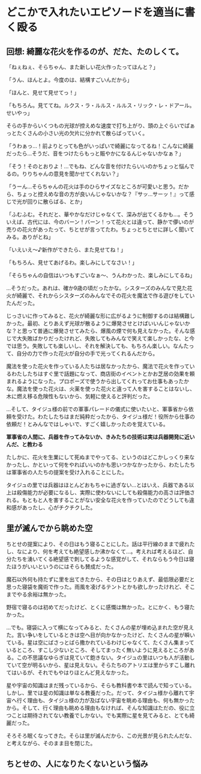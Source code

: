 # どこかで入れたいエピソードを適当に書く殴る


## 回想: 綺麗な花火を作るのが、だた、たのしくて。

「ねぇねぇ、そらちゃん、また新しい花火作ったってほんと？」

「うん、ほんとよ。今度のは、結構すごいんだから」

「ほんと、見せて見せてっ！」

「もちろん。見ててね。ルクス・ラ・ルルス・ルルス・リック・レ・ドアール。せいやっ」

そらの手からいくつもの光球が控えめな速度で打ち上がり、頭の上ぐらいでぱぁっとたくさんの小さい光の欠片に分かれて散らばっていく。

「うわぁっ…！前よりとっても色がいっぱいで綺麗になってるね！こんなに綺麗だったら…そうだ、音をつけたらもっと賑やかになるんじゃないかなぁ？」

「そう！そのとおりよ！…でもね、どんな音を付けたらいいのかちょっと悩んでるの。りりちゃんの意見を聞かせてくれない？」

「うーん…そらちゃんの花火は手のひらサイズなところが可愛いと思う。だから、ちょっと控えめな音の方が良いんじゃないかな？『サッ…サーッ！』って感じで光が回りに散らばる、とか」

「ふむふむ。それだと、華やかなだけじゃなくて、深みが出てくるかも…。そういえば、古代には、今のバーン！バーン！って花火とは違って、静かで儚いのが売りの花火があったって、ちとせが言ってたわ。ちょっとちとせに詳しく聞いてみる。ありがとね」

「いえいえ〜♪新作ができたら、また見せてね！」

「もちろん、見せてあげるわ。楽しみにしてなさい！」

「そらちゃんの自信はいつもすごいなぁ〜、うんわかった、楽しみにしてるね」

…そうだった。あれは、確か9歳の頃だったかな。シスターズのみんなで見た花火が綺麗で、それからシスターズのみんなでその花火を魔法で作る遊びをしていたんだった。

じっさいに作ってみると、花火が綺麗な形に広がるように制御するのは結構難しかった。最初、とりあえず光球が散るように爆発させとけばいいんじゃないかな？と思って普通に爆発させてみたら、爆風の煙で何も見えなかった。そんな感じで大失敗ばかりだったけれど、失敗してもみんなで笑えて楽しかったな、と今では思う。失敗しても楽しいし、それを解決しても、もちろん楽しい。なんたって、自分の力で作った花火が自分の手で光ってくれるんだから。

魔法を使った花火を作っている人たちは居なかったから、魔法で花火を作っているわたしたちはすぐ里で話題になって、商店街のイベントとかお芝居の効果を頼まれるようになった。プロポーズで使うから出してくれってお仕事もあったかな。魔法を使った花火は、火薬を使った花火と違って人を害することはないし、木に燃え移る危険性もないから、気軽に使えると評判だった。

…そして、タイジュ様の前での軍事パレードの儀式に使いたいと、軍事省から依頼を受けた。わたしたちはまだ純粋だったから、タイジュ様だ！役所から仕事の依頼だ！とみんなではしゃいで、すごく嬉しかったのを覚えている。<!-- FIXME:回想なんだから、セリフがほしい。美少女ゲームのノリで。 -->

 **軍事省の人間に、兵器を作ってみないか、きみたちの技術は実は兵器開発に近いんだ、と教わる**

たしかに、花火を生業にして死ぬまでやってる、というのはどこかしっくり来なかったし、かといって何をやればいいのかも思いつかなかったから、わたしたちは軍事省の人たちの提案を受け入れることにした。

タイジュの里では兵器はほとんどおもちゃに過ぎない…とはいえ、兵器である以上は殺傷能力が必要になるし、実際に使わないにしても殺傷能力の高さは評価される。もともと人を害することがない安全な花火を作っていたのでどうしても違和感があったし、心がチクチクした。

## 里が滅んでから眺めた空

ちとせの提案により、その日はもう寝ることにした。話は平行線のままで疲れたし、なにより、何を考えても絶望感しか沸かなくて…。考えれば考えるほど、自分たちを湧いてくる絶望感で刺してるような感覚がして、それならもう今日は寝たほうがいいというのにはそらも賛成だった。

魔石以外何も持たずに里を出てきたから、その日はとりあえず、最低限必要だと思った寝袋を魔術で作った。雨風を凌げるテントとかも欲しかったけれど、そこまでやる余裕は無かった。

野宿で寝るのは初めてだったけど、とくに感慨は無かった。とにかく、もう寝たかった。

…でも。寝袋に入って横になってみると、たくさんの星が埋め込まれた空が見えた。言い争いをしているときは空へ目が向かなかったけど、たくさんの星が瞬いている。星は空にばさっとばら撒かれているわけじゃなくて、たくさん集まっているところ、すこし少ないところ、そしてまったく無いように見えるところがある。この不思議なゆらぎは見ていて飽きない。タイジュの里はいつも人が活動していて空が明るいから、星は見えない。そらたちのアトリエは里からすこし離れてはいるが、それでもやはりほとんど見えなかった。

星や宇宙の知識はまだ残っているから、そらも教科書や本で読んで知っている。しかし、里では星の知識は単なる教養だった。だって、タイジュ様から離れて宇宙へ行く理由も、タイジュ様の力が及ばない宇宙を眺める理由も、何も無かったから。そして、行く理由も眺める理由もなければ、そんな知識はただの、役に立つことは期待されてない教養でしかない。でも実際に星を見てみると、とても綺麗だった。

そろそろ眠くなってきた。そらは里が滅んだから、この光景が見られたんだな、と考えながら、そのまま目を閉じた。

## ちとせの、人になりたくないという悩み
